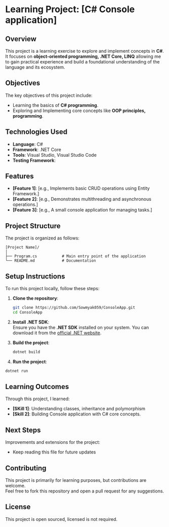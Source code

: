 ﻿# **Learning Project: [C# Console application]**

## **Overview**
This project is a learning exercise to explore and implement concepts in **C#**. 
It focuses on **object-oriented programming, .NET Core, LINQ** allowing me to gain practical experience and build a foundational understanding of the language and its ecosystem.

## **Objectives**
The key objectives of this project include:
- Learning the basics of **C# programming**.
- Exploring and Implementing core concepts like **OOP principles, programming**.

## **Technologies Used**
- **Language**: C#
- **Framework**: .NET Core
- **Tools**: Visual Studio, Visual Studio Code
- **Testing Framework**: 

## **Features**
- **[Feature 1]**: [e.g., Implements basic CRUD operations using Entity Framework.]
- **[Feature 2]**: [e.g., Demonstrates multithreading and asynchronous operations.]
- **[Feature 3]**: [e.g., A small console application for managing tasks.]

## **Project Structure**
The project is organized as follows:
```
[Project Name]/
│
├── Program.cs           # Main entry point of the application
└── README.md            # Documentation
```

## **Setup Instructions**
To run this project locally, follow these steps:

1. **Clone the repository**:
   ```bash
   git clone https://github.com/Sowmyak059/ConsoleApp.git
   cd ConsoleApp
   ```

2. **Install .NET SDK**:  
   Ensure you have the **.NET SDK** installed on your system. You can download it from the [official .NET website](https://dotnet.microsoft.com/).

3. **Build the project**:
   ```bash
   dotnet build
   ```
 4. **Run the project**:
   ```bash
   dotnet run
   ```

## **Learning Outcomes**
Through this project, I learned:
- **[SKill 1]**: Understanding classes, inheritance and polymorphism
- **[Skill 2]**: Building Console application with C# core concepts.

## **Next Steps**
Improvements and extensions for the project:
- Keep reading this file for future updates

## **Contributing**
This project is primarily for learning purposes, but contributions are welcome.  
Feel free to fork this repository and open a pull request for any suggestions.

## **License**
This project is open sourced, licensed is not required.

